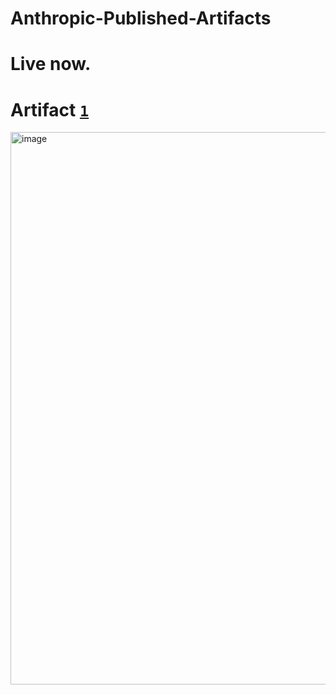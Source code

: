 # Anthropic-Published-Artifacts
# Live now. 
# Artifact [**`1`**](https://claude.site/artifacts/a683d2bd-ea65-4c04-b44d-cac68e46835f)

<img width="884" alt="image" src="https://github.com/user-attachments/assets/a28e955b-ec26-4823-b701-ccba36ab859e" />
